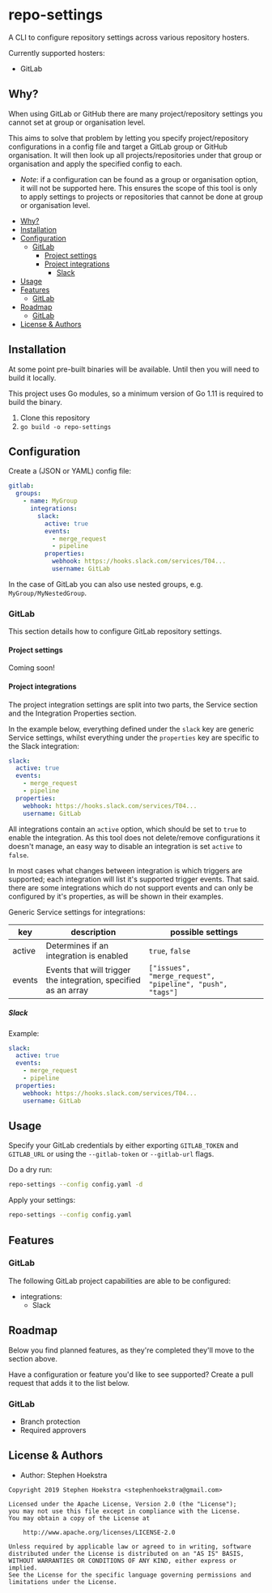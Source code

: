# repo-settings <!-- omit in toc -->

A CLI to configure repository settings across various repository hosters.

Currently supported hosters:

* GitLab

## Why?

When using GitLab or GitHub there are many project/repository settings you cannot set at group or organisation level.

This aims to solve that problem by letting you specify project/repository configurations in a config file and target a GitLab group or GitHub organisation. It will then look up all projects/repositories under that group or organisation and apply the specified config to each.

* *Note*: if a configuration can be found as a group or organisation option, it will not be supported here. This ensures the scope of this tool is only to apply settings to projects or repositories that cannot be done at group or organisation level.

- [Why?](#why)
- [Installation](#installation)
- [Configuration](#configuration)
  - [GitLab](#gitlab)
    - [Project settings](#project-settings)
    - [Project integrations](#project-integrations)
      - [Slack](#slack)
- [Usage](#usage)
- [Features](#features)
  - [GitLab](#gitlab-1)
- [Roadmap](#roadmap)
  - [GitLab](#gitlab-2)
- [License & Authors](#license--authors)

## Installation

At some point pre-built binaries will be available. Until then you will need to build it locally.

This project uses Go modules, so a minimum version of Go 1.11 is required to build the binary.

1. Clone this repository
2. `go build -o repo-settings`

## Configuration

Create a (JSON or YAML) config file:

```yaml
gitlab:
  groups:
    - name: MyGroup
      integrations:
        slack:
          active: true
          events:
            - merge_request
            - pipeline
          properties:
            webhook: https://hooks.slack.com/services/T04...
            username: GitLab
```

In the case of GitLab you can also use nested groups, e.g. `MyGroup/MyNestedGroup`.

### GitLab

This section details how to configure GitLab repository settings.

#### Project settings

Coming soon!

#### Project integrations

The project integration settings are split into two parts, the Service section and the Integration Properties section.

In the example below, everything defined under the `slack` key are generic Service settings, whilst everything under the `properties` key are specific to the Slack integration:

```YAML
slack:
  active: true
  events:
    - merge_request
    - pipeline
  properties:
    webhook: https://hooks.slack.com/services/T04...
    username: GitLab
```

All integrations contain an `active` option, which should be set to `true` to enable the integration. As this tool does not delete/remove configurations it doesn't manage, an easy way to disable an integration is set `active` to `false`.

In most cases what changes between integration is which triggers are supported; each integration will list it's supported trigger events. That said. there are some integrations which do not support events and can only be configured by it's properties, as will be shown in their examples.

Generic Service settings for integrations:

| key    | description                                                     | possible settings                                         |
| ------ | --------------------------------------------------------------- | --------------------------------------------------------- |
| active | Determines if an integration is enabled                         | `true`, `false`                                           |
| events | Events that will trigger the integration, specified as an array | `["issues", "merge_request", "pipeline", "push", "tags"]` |

##### Slack

Example:

```YAML
slack:
  active: true
  events:
    - merge_request
    - pipeline
  properties:
    webhook: https://hooks.slack.com/services/T04...
    username: GitLab
```

## Usage

Specify your GitLab credentials by either exporting `GITLAB_TOKEN` and `GITLAB_URL` or using the `--gitlab-token` or `--gitlab-url` flags.

Do a dry run:

```bash
repo-settings --config config.yaml -d
```

Apply your settings:

```bash
repo-settings --config config.yaml
```

## Features

### GitLab

The following GitLab project capabilities are able to be configured:

* integrations:
  * Slack

## Roadmap

Below you find planned features, as they're completed they'll move to the section above.

Have a configuration or feature you'd like to see supported? Create a pull request that adds it to the list below.

### GitLab

* Branch protection
* Required approvers

## License & Authors

- Author: Stephen Hoekstra

```text
Copyright 2019 Stephen Hoekstra <stephenhoekstra@gmail.com>

Licensed under the Apache License, Version 2.0 (the "License");
you may not use this file except in compliance with the License.
You may obtain a copy of the License at

    http://www.apache.org/licenses/LICENSE-2.0

Unless required by applicable law or agreed to in writing, software
distributed under the License is distributed on an "AS IS" BASIS,
WITHOUT WARRANTIES OR CONDITIONS OF ANY KIND, either express or implied.
See the License for the specific language governing permissions and
limitations under the License.
```
